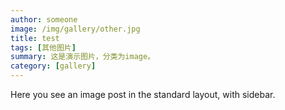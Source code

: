 ```yaml
---
author: someone
image: /img/gallery/other.jpg
title: test
tags: [其他图片]
summary: 这是演示图片，分类为image。
category: [gallery]
---
```

Here you see an image post in the standard layout, with sidebar.
